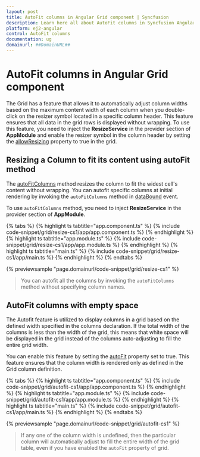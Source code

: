 ```yaml
---
layout: post
title: AutoFit columns in Angular Grid component | Syncfusion
description: Learn here all about AutoFit columns in Syncfusion Angular Grid component of Syncfusion Essential JS 2 and more.
platform: ej2-angular
control: AutoFit columns 
documentation: ug
domainurl: ##DomainURL##
---
```


# AutoFit columns in Angular Grid component

The Grid has a feature that allows it to automatically adjust column widths based on the maximum content width of each column when you double-click on the resizer symbol located in a specific column header. This feature ensures that all data in the grid rows is displayed without wrapping. To use this feature, you need to inject the **ResizeService** in the provider section of **AppModule** and enable the resizer symbol in the column header by setting the [allowResizing](https://ej2.syncfusion.com/angular/documentation/api/grid/#allowresizing) property to true in the grid.

## Resizing a Column to fit its content using autoFit method

The [autoFitColumns](https://ej2.syncfusion.com/angular/documentation/api/grid/#autofitcolumns) method resizes the column to fit the widest cell's content without wrapping. You can autofit specific columns at initial rendering by invoking the `autoFitColumns` method in [dataBound](https://ej2.syncfusion.com/angular/documentation/api/grid/#databound) event.

To use `autoFitColumns` method, you need to inject **ResizeService** in the provider section of **AppModule**.

{% tabs %}
{% highlight ts tabtitle="app.component.ts" %}
{% include code-snippet/grid/resize-cs1/app/app.component.ts %}
{% endhighlight %}
{% highlight ts tabtitle="app.module.ts" %}
{% include code-snippet/grid/resize-cs1/app/app.module.ts %}
{% endhighlight %}
{% highlight ts tabtitle="main.ts" %}
{% include code-snippet/grid/resize-cs1/app/main.ts %}
{% endhighlight %}
{% endtabs %}
  
{% previewsample "page.domainurl/code-snippet/grid/resize-cs1" %}

> You can autofit all the columns by invoking the `autoFitColumns` method without specifying column names.

## AutoFit columns with empty space

The Autofit feature is utilized to display columns in a grid based on the defined width specified in the columns declaration. If the total width of the columns is less than the width of the grid, this means that white space will be displayed in the grid instead of the columns auto-adjusting to fill the entire grid width.

You can enable this feature by setting the [autoFit](https://ej2.syncfusion.com/angular/documentation/api/grid/#autofit) property set to true. This feature ensures that the column width is rendered only as defined in the Grid column definition.

{% tabs %}
{% highlight ts tabtitle="app.component.ts" %}
{% include code-snippet/grid/autofit-cs1/app/app.component.ts %}
{% endhighlight %}
{% highlight ts tabtitle="app.module.ts" %}
{% include code-snippet/grid/autofit-cs1/app/app.module.ts %}
{% endhighlight %}
{% highlight ts tabtitle="main.ts" %}
{% include code-snippet/grid/autofit-cs1/app/main.ts %}
{% endhighlight %}
{% endtabs %}
  
{% previewsample "page.domainurl/code-snippet/grid/autofit-cs1" %}

> If any one of the column width is undefined, then the particular column will automatically adjust to fill the entire width of the grid table, even if you have enabled the `autoFit` property of grid.
